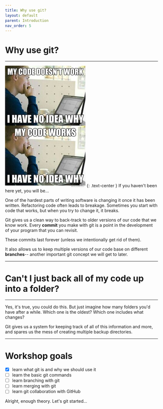 ```yaml
---
title: Why use git?
layout: default
parent: Introduction
nav_order: 5
---
```


# Why use git?
---

!["why does my code work?"](../resized/code-no-idea.jpg)
{: .text-center }
If you haven't been here yet, you will be...

One of the hardest parts of writing software is changing it once it has been written. 
Refactoring code often leads to breakage. Sometimes you start with code that works, but when you try to change it, it breaks. 

Git gives us a clean way to back-track to older versions of our code that we know work. Every __commit__ you make with git is a point in the development of your program that you can revisit.

These commits last forever (unless we intentionally get rid of them).

It also allows us to keep multiple versions of our code base on different __branches__-- another important git concept we will get to later.

---

# Can't I just back all of my code up into a folder?
---

Yes, it's true, you could do this. But just imagine how many folders you'd have after a while. Which one is the oldest? Which one includes what changes? 

Git gives us a system for keeping track of all of this information and more, and spares us the mess of creating multiple backup directories.

---

# Workshop goals
- [x] learn what git is and why we should use it
- [ ] learn the basic git commands
- [ ] learn branching with git
- [ ] learn merging with git
- [ ] learn git collaboration with GitHub

Alright, enough theory. Let's git started...
